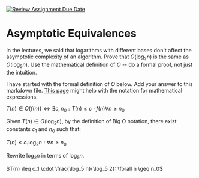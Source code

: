 [![Review Assignment Due Date](https://classroom.github.com/assets/deadline-readme-button-24ddc0f5d75046c5622901739e7c5dd533143b0c8e959d652212380cedb1ea36.svg)](https://classroom.github.com/a/fbkbKZ5N)
# Asymptotic Equivalences

In the lectures, we said that logarithms with different bases don't affect the
asymptotic complexity of an algorithm. Prove that $O(\log_{2} n)$ is the same as
$O(\log_{5} n)$. Use the mathematical definition of $O$ -- do a formal proof,
not just the intuition.

I have started with the formal definition of $O$ below. Add your answer to this
markdown file. [This
page](https://docs.github.com/en/get-started/writing-on-github/working-with-advanced-formatting/writing-mathematical-expressions)
might help with the notation for mathematical expressions.

$T(n) \in O(f(n)) \iff \exists c, n_0: T(n) \leq c \cdot f(n) \forall n \geq n_0$

Given $T(n) \in O(\log_2 n)$, by the definition of Big O notation, there exist constants $c_1$ and $n_0$ such that:


$T(n) \leq c_1 \log_2 n: \forall n \geq n_0$

Rewrite $\log_2 n$ in terms of $\log_5 n$. 

$T(n) \leq c_1 \cdot \frac{\log_5 n}{\log_5 2}: \forall n \geq n_0$



